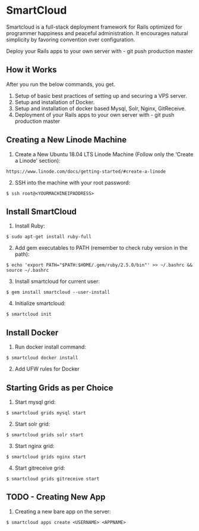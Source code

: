 # SmartCloud
Smartcloud is a full-stack deployment framework for Rails optimized for programmer happiness and peaceful administration. It encourages natural simplicity by favoring convention over configuration.

Deploy your Rails apps to your own server with - git push production master

## How it Works

After you run the below commands, you get.
1. Setup of basic best practices of setting up and securing a VPS server.
2. Setup and installation of Docker.
3. Setup and installation of docker based Mysql, Solr, Nginx, GitReceive.
4. Deployment of your Rails apps to your own server with - git push production master

## Creating a New Linode Machine
1. Create a New Ubuntu 18.04 LTS Linode Machine (Follow only the 'Create a Linode' section):
```
https://www.linode.com/docs/getting-started/#create-a-linode
```
2. SSH into the machine with your root password:
```
$ ssh root@<YOURMACHINEIPADDRESS>
```

## Install SmartCloud
1. Install Ruby:
```
$ sudo apt-get install ruby-full
```
2. Add gem executables to PATH (remember to check ruby version in the path):
```
$ echo 'export PATH="$PATH:$HOME/.gem/ruby/2.5.0/bin"' >> ~/.bashrc && source ~/.bashrc
```
3. Install smartcloud for current user:
```
$ gem install smartcloud --user-install
```
4. Initialize smartcloud:
```
$ smartcloud init
```

<!--
## TODO - Setup Machine
1. Getting Started and Securing your Server:
```
$ smartcloud machine install
```
-->

## Install Docker
1. Run docker install command:
```
$ smartcloud docker install
```
2. Add UFW rules for Docker

## Starting Grids as per Choice
1. Start mysql grid:
```
$ smartcloud grids mysql start
```
2. Start solr grid:
```
$ smartcloud grids solr start
```
3. Start nginx grid:
```
$ smartcloud grids nginx start
```
4. Start gitreceive grid:
```
$ smartcloud grids gitreceive start
```

## TODO - Creating New App
1. Creating a new bare app on the server:
```
$ smartcloud apps create <USERNAME> <APPNAME>
```
